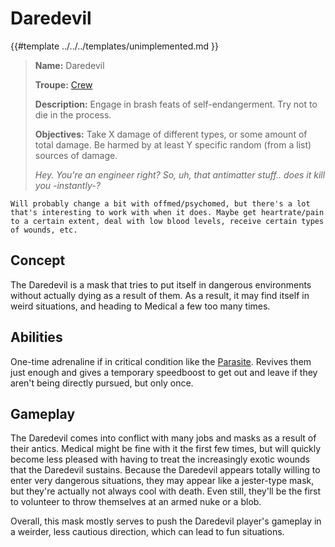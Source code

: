 # Daredevil

{{#template ../../../templates/unimplemented.md }}

> **Name:** Daredevil
>
> **Troupe:** [Crew](../crew.md)
>
> **Description:** Engage in brash feats of self-endangerment. Try not to die in the process.
>
> **Objectives:** Take X damage of different types, or some amount of total damage. Be harmed by at least Y specific random (from a list) sources of damage.
>
> *Hey. You're an engineer right? So, uh, that antimatter stuff.. does it kill you -instantly-?*

```admonish warning
Will probably change a bit with offmed/psychomed, but there's a lot that's interesting to work with when it does. Maybe get heartrate/pain to a certain extent, deal with low blood levels, receive certain types of wounds, etc.
```

## Concept

The Daredevil is a mask that tries to put itself in dangerous environments without actually dying as a result of them. As a result, it may find itself in weird situations, and heading to Medical a few too many times.

## Abilities

One-time adrenaline if in critical condition like the [Parasite](./parasite.md). Revives them just enough and gives a temporary speedboost to get out and leave if they aren't being directly pursued, but only once.

## Gameplay

The Daredevil comes into conflict with many jobs and masks as a result of their antics. Medical might be fine with it the first few times, but will quickly become less pleased with having to treat the increasingly exotic wounds that the Daredevil sustains. Because the Daredevil appears totally willing to enter very dangerous situations, they may appear like a jester-type mask, but they're actually not always cool with death. Even still, they'll be the first to volunteer to throw themselves at an armed nuke or a blob.

Overall, this mask mostly serves to push the Daredevil player's gameplay in a weirder, less cautious direction, which can lead to fun situations.
